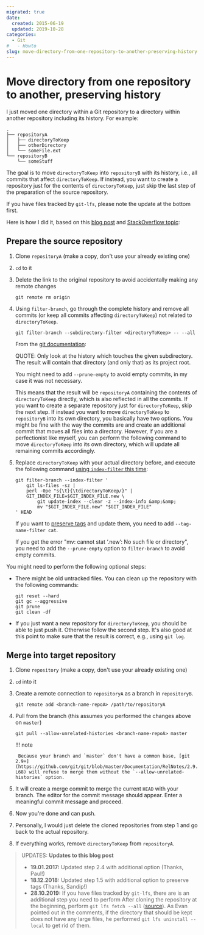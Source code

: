 ```yaml
---
migrated: true
date:
  created: 2015-06-19
  updated: 2019-10-28
categories:
  - Git
#   - Howto
slug: move-directory-from-one-repository-to-another-preserving-history
---
```

# Move directory from one repository to another, preserving history

I just moved one directory within a Git repository to a directory within another repository including its history.
For example:

```shell
.
├── repositoryA
│   ├── directoryToKeep
│   ├── otherDirectory
│   └── someFile.ext
└── repositoryB
    └── someStuff
```

<!-- more -->

The goal is to move `directoryToKeep` into `repositoryB` with its history, i.e., all commits that affect `directoryToKeep`.
If instead, you want to create a repository just for the contents of `directoryToKeep`, just skip the last step of the preparation of the source repository.

If you have files tracked by `git-lfs`, please note the update at the bottom first.

Here is how I did it, based on this [blog post](https://gbayer.com/development/moving-files-from-one-git-repository-to-another-preserving-history/) and [StackOverflow topic](https://stackoverflow.com/questions/1365541/how-to-move-files-from-one-git-repo-to-another-not-a-clone-preserving-history):

## Prepare the source repository

1. Clone `repositoryA` (make a copy, don't use your already existing one)
2. `cd` to it
3. Delete the link to the original repository to avoid accidentally making any remote changes

    ```shell
    git remote rm origin
    ```

4. Using `filter-branch`, go through the complete history and remove all commits (or keep all commits affecting `directoryToKeep`) not related to `directoryToKeep`.

    ```shell
    git filter-branch --subdirectory-filter <directoryToKeep> -- --all
    ```

    From the [git documentation](https://git-scm.com/docs/git-filter-branch):

    QUOTE: Only look at the history which touches the given subdirectory.
    The result will contain that directory (and only that) as its project root.

    You might need to add `--prune-empty` to avoid empty commits, in my case it was not necessary.

    This means that the result will be `repositoryA` containing the contents of `directoryToKeep` directly, which is also reflected in all the commits.
    If you want to create a separate repository just for `directoryToKeep`, skip the next step.
    If instead you want to move `directoryToKeep` to `repositoryB` into its own directory, you basically have two options.
    You might be fine with the way the commits are and create an additional commit that moves all files into a directory.
    However, if you are a perfectionist like myself, you can perform the following command to move `directoryToKeep` into its own directory, which will update all remaining commits accordingly.

5. Replace `directoryToKeep` with your actual directory before, and execute the following command [using `index-filter` this time](https://stackoverflow.com/a/12327345):

    ```shell
    git filter-branch --index-filter '
        git ls-files -sz |
        perl -0pe "s{\t}{\tdirectoryToKeep/}" |
        GIT_INDEX_FILE=$GIT_INDEX_FILE.new \
            git update-index --clear -z --index-info &amp;&amp;
            mv "$GIT_INDEX_FILE.new" "$GIT_INDEX_FILE"
    ' HEAD
    ```

    If you want to [preserve tags](https://git-scm.com/docs/git-filter-branch#Documentation/git-filter-branch.txt---tag-name-filterltcommandgt) and update them, you need to add `--tag-name-filter cat`.

    If you get the error "mv: cannot stat ‘.new’: No such file or directory", you need to add the `--prune-empty` option to `filter-branch` to avoid empty commits.

You might need to perform the following optional steps:

* There might be old untracked files.
You can clean up the repository with the following commands:

    ```shell
    git reset --hard
    git gc --aggressive
    git prune
    git clean -df
    ```

* If you just want a new repository for `directoryToKeep`, you should be able to just push it.
Otherwise follow the second step.
It's also good at this point to make sure that the result is correct, e.g., using `git log`.

## Merge into target repository

1. Clone `repository` (make a copy, don't use your already existing one)
2. `cd` into it
3. Create a remote connection to `repositoryA` as a branch in `repositoryB`.

    ```shell
    git remote add <branch-name-repoA> /path/to/repositoryA
    ```

4. Pull from the branch (this assumes you performed the changes above on `master`)

    ```shell
    git pull --allow-unrelated-histories <branch-name-repoA> master
    ```

    !!! note

        Because your branch and `master` don't have a common base, [git 2.9+](https://github.com/git/git/blob/master/Documentation/RelNotes/2.9.0.txt#L58-L68) will refuse to merge them without the `--allow-unrelated-histories` option.

5. It will create a merge commit to merge the current `HEAD` with your branch.
The editor for the commit message should appear.
Enter a meaningful commit message and proceed.
6. Now you're done and can push.
7. Personally, I would just delete the cloned repositories from step 1 and go back to the actual repository.
8. If everything works, remove `directoryToKeep` from `repositoryA`.

> UPDATES: **Updates to this blog post**
>
> * **19.01.2017:** Updated step 2.4 with additional option (Thanks, Paul!)
> * **18.12.2018:** Updated step 1.5 with additional option to preserve tags (Thanks, Sandip!)
> * **28.10.2019:** If you have files tracked by `git-lfs`, there are is an additional step you need to perform
> After cloning the repository at the beginning, perform `git lfs fetch --all` ([source](https://stackoverflow.com/a/49366471)).
> As Evan pointed out in the comments, if the directory that should be kept does not have any large files, he performed `git lfs uninstall --local` to get rid of them.
